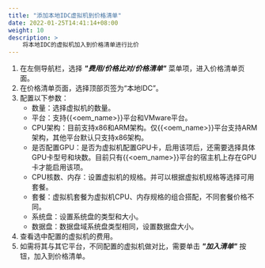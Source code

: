 ```yaml
---
title: "添加本地IDC虚拟机到价格清单"
date: 2022-01-25T14:41:14+08:00
weight: 10
description: >
    将本地IDC的虚拟机加入到价格清单进行比价
---
```


1. 在左侧导航栏，选择 **_"费用/价格比对/价格清单"_** 菜单项，进入价格清单页面。
2. 在价格清单页面，选择顶部页签为“本地IDC”。
3. 配置以下参数：
    - 数量：选择虚拟机的数量。
    - 平台：支持{{<oem_name>}}平台和VMware平台。
    - CPU架构：目前支持x86和ARM架构。仅{{<oem_name>}}平台支持ARM架构，其他平台默认只支持x86架构。
    - 是否配置GPU：是否为虚拟机配置GPU卡，启用该项后，还需要选择具体GPU卡型号和块数。目前只有{{<oem_name>}}平台的宿主机上存在GPU卡才能启用该项。
    - CPU核数、内存：设置虚拟机的规格。并可以根据虚拟机规格等选择可用套餐。
    - 套餐：虚拟机套餐为虚拟机CPU、内存规格的组合搭配，不同套餐价格不同。
    - 系统盘：设置系统盘的类型和大小。
    - 数据盘：数据盘域系统盘类型相同，设置数据盘大小。
4. 查看选中配置的虚拟机的费用。
5. 如需将其与其它平台，不同配置的虚拟机做对比，需要单击 **_"加入清单"_** 按钮，加入到价格清单。